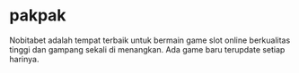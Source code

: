 # pakpak
Nobitabet adalah tempat terbaik untuk bermain game slot online berkualitas tinggi dan gampang sekali di menangkan. Ada game baru terupdate setiap harinya.
